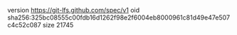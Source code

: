 version https://git-lfs.github.com/spec/v1
oid sha256:325bc08555c00fdb16d1262f98e2f6004eb8000961c81d49e47e507c4c52c087
size 21745
